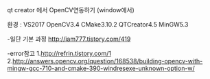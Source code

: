 qt creator 에서  OpenCV연동하기 (window에서)

환경 : VS2017  OpenCV3.4 CMake3.10.2 QTCreator4.5 MinGW5.3

-일단 기본 과정
http://iam777.tistory.com/419

-error참고
1.http://refrin.tistory.com/1
2.http://answers.opencv.org/question/168538/building-opencv-with-mingw-gcc-710-and-cmake-390-windresexe-unknown-option-w/
